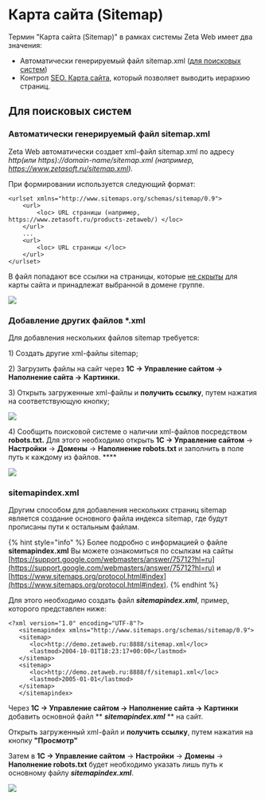 # Карта сайта (Sitemap)

Термин "Карта сайта (Sitemap)" в рамках системы Zeta Web имеет два значения:

* Автоматически генерируемый файл sitemap.xml ([для поисковых систем](https://ru.wikipedia.org/wiki/Sitemaps))
* Контрол [SEO. Карта сайта](../../tekhnicheskaya-dokumentaciya/opisanie-kontrolov/5-seo/seo-karta-saita.md), который позволяет выводить иерархию страниц.

## Для поисковых систем

### Автоматически генерируемый файл sitemap.xml

Zeta Web автоматически создает xml-файл sitemap.xml по адресу _http(или https)://domain-name/sitemap.xml (например, https://www.zetasoft.ru/sitemap.xml)._

При формировании используется следующий формат:

```markup
<urlset xmlns="http://www.sitemaps.org/schemas/sitemap/0.9">
    <url>
        <loc> URL страницы (например, https://www.zetasoft.ru/products-zetaweb/) </loc>
    </url>
    ...
    <url>
        <loc> URL страницы </loc>
    </url>
</urlset>
```

В файл попадают все ссылки на страницы, которые [не скрыты](../menyu-karty-ssylki/dobavlenie-stranicy-v-kartu-saita.md#skryvat-ili-otobrazhat) для карты сайта и принадлежат выбранной в домене группе.

![](<../../.gitbook/assets/image (257).png>)

### Добавление других файлов \*.xml

Для добавления нескольких файлов sitemap требуется:

1\) Создать другие xml-файлы sitemap;

2\) Загрузить файлы на сайт через **1С → Управление сайтом → Наполнение сайта →** **Картинки.**

3\) Открыть загруженные xml-файлы и **получить ссылку**, путем нажатия на соответствующую кнопку;

![](<../../.gitbook/assets/image-11 (3).png>)

4\) Сообщить поисковой системе о наличии xml-файлов посредством **robots.txt.** Для этого необходимо открыть **1С → Управление сайтом** → **Настройки** → **Домены** → **Наполнение robots.txt** и заполнить в поле путь к каждому из файлов. ****&#x20;

![](<../../.gitbook/assets/image-6 (4).png>)

### **sitemapindex.xml**

Другим способом для добавления нескольких страниц sitemap является создание основного файла индекса sitemap, где будут прописаны пути к остальным файлам.

{% hint style="info" %}
Более подробно с информацией о файле **sitemapindex.xml** Вы можете ознакомиться по ссылкам на сайты [https://support.google.com/webmasters/answer/75712?hl=ru](https://support.google.com/webmasters/answer/75712?hl=ru) и [https://www.sitemaps.org/protocol.html#index](https://www.sitemaps.org/protocol.html#index).
{% endhint %}

Для этого необходимо создать файл _**sitemapindex.xml**_, пример, которого представлен ниже:

```
<?xml version="1.0" encoding="UTF-8"?>
   <sitemapindex xmlns="http://www.sitemaps.org/schemas/sitemap/0.9">
   <sitemap>
      <loc>http://demo.zetaweb.ru:8888/sitemap.xml</loc>
      <lastmod>2004-10-01T18:23:17+00:00</lastmod>
   </sitemap>
   <sitemap>
      <loc>http://demo.zetaweb.ru:8888/f/sitemap1.xml</loc>
      <lastmod>2005-01-01</lastmod>
   </sitemap>
   </sitemapindex>
```

Через **1С → Управление сайтом → Наполнение сайта → Картинки** добавить основной файл ** **_**sitemapindex.xml**_** ** на сайт.&#x20;

Открыть загруженный xml-файл и **получить ссылку**, путем нажатия на кнопку **"Просмотр"**

Затем в **1С → Управление сайтом** → **Настройки** → **Домены** → **Наполнение robots.txt** будет необходимо указать лишь путь к основному файлу _**sitemapindex.xml**_.

![](../../.gitbook/assets/image-2.png)
